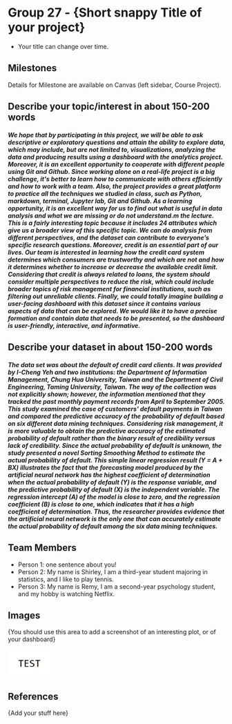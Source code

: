 # Group 27 - {Short snappy Title of your project}

- Your title can change over time.

## Milestones

Details for Milestone are available on Canvas (left sidebar, Course Project).

## Describe your topic/interest in about 150-200 words

##### We hope that by participating in this project, we will be able to ask descriptive or exploratory questions and attain the ability to explore data, which may include, but are not limited to, visualizations, analyzing the data and producing results using a dashboard with the analytics project. Moreover, it is an excellent opportunity to cooperate with different people using Git and Github. Since working alone on a real-life project is a big challenge, it's better to learn how to communicate with others efficiently and how to work with a team. Also, the project provides a great platform to practice all the techniques we studied in class, such as Python, markdown, terminal, Jupyter lab, Git and Github. As a learning opportunity, it is an excellent way for us to find out what is useful in data analysis and what we are missing or do not understand.m the lecture. This is a fairly interesting topic because it includes 24 attributes which give us a broader view of this specific topic. We can do analysis from different perspectives, and the dataset can contribute to everyone’s specific research questions. Moreover, credit is an essential part of our lives. Our team is interested in learning how the credit card system determines which consumers are trustworthy and which are not and how it determines whether to increase or decrease the available credit limit. Considering that credit is always related to loans, the system should consider multiple perspectives to reduce the risk, which could include broader topics of risk management for financial institutions, such as filtering out unreliable clients. Finally, we could totally imagine building a user-facing dashboard with this dataset since it contains various aspects of data that can be explored. We would like it to have a precise formation and contain data that needs to be presented, so the dashboard is user-friendly, interactive, and informative.


## Describe your dataset in about 150-200 words

##### The data set was about the default of credit card clients. It was provided by I-Cheng Yeh and two institutions: the Department of Information Management, Chung Hua University, Taiwan and the Department of Civil Engineering, Taming University, Taiwan. The way of the collection was not explicitly shown; however, the information mentioned that they tracked the past monthly payment records from April to September 2005. This study examined the case of customers' default payments in Taiwan and compared the predictive accuracy of the probability of default based on six different data mining techniques. Considering risk management, it is more valuable to obtain the predictive accuracy of the estimated probability of default rather than the binary result of credibility versus lack of credibility. Since the actual probability of default is unknown, the study presented a novel Sorting Smoothing Method to estimate the actual probability of default. This simple linear regression result (Y = A + BX) illustrates the fact that the forecasting model produced by the artificial neural network has the highest coefficient of determination when the actual probability of default (Y) is the response variable, and the predictive probability of default (X) is the independent variable. The regression intercept (A) of the model is close to zero, and the regression coefficient (B) is close to one, which indicates that it has a high coefficient of determination. Thus, the researcher provides evidence that the artificial neural network is the only one that can accurately estimate the actual probability of default among the six data mining techniques. 


## Team Members

- Person 1: one sentence about you!
- Person 2: My name is Shirley, I am a third-year student majoring in statistics, and I like to play tennis. 
- Person 3: My name is Remy, I am a second-year psychology student, and my hobby is watching Netflix.

## Images

{You should use this area to add a screenshot of an interesting plot, or of your dashboard}

<img src ="images/test.png" width="100px">


## References

{Add your stuff here}



